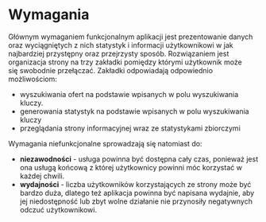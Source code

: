 # Wymagania

Głównym wymaganiem funkcjonalnym aplikacji jest prezentowanie
danych oraz wyciągniętych z nich statystyk i informacji użytkownikowi
w jak najbardziej przystępny oraz przejrzysty sposób. Rozwiązaniem jest
organizacja strony na trzy zakładki pomiędzy którymi użytkownik może się swobodnie
przełączać. Zakładki odpowiadają odpowiednio możliwościom:

+ wyszukiwania ofert na podstawie wpisanych w polu wyszukiwania
kluczy. 
+ generowania statystyk na podstawie wpisanych w polu wyszukiwania kluczy
+ przeglądania strony informacyjnej wraz ze statystykami zbiorczymi


Wymagania niefunkcjonalne sprowadzają się natomiast do:

+ **niezawodności** - usługa powinna być dostępna cały czas, ponieważ
  jest ona usługą końcową z której użytkownicy powinni móc korzystać
  w każdej chwili.
+ **wydajności** - liczba użytkowników korzystających ze strony może być
  bardzo duża, dlatego też aplikacja powinna być napisana wydajnie, aby
  jej niedostępność lub zbyt wolne działanie nie przynosiły negatywnych
  odczuć użytkownikowi.
